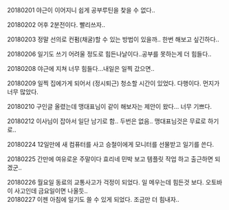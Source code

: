 20180201 야근이 이어지니 쉽게 공부루틴을 찾을 수 없다..   

20180202 어후 2분전이다. 빨리쓰자..

20180203 정말 선의로 컨펌(채굴)할 수 있는 방법이 있을까.. 한번 해보고 싶긴하다..

20180206 일기도 쓰기 어려울 정도로 힘든나날이다..공부를 못하는게 더 힘들다..  

20180208 야근에 지쳐 너무 힘들다...내일은 일찍 갔으면..  

20180209 일찍 집에가게 되어서 (정시퇴근) 청소할 시간이 있었다. 다행이다. 먼지가 너무 많았다.  

20180210 구인글 올렸는데 맹대표님이 같이 해보자는 제안이 왔다... 너무 기쁘다.  

20180212 이사님이 잡아서 일단 남기로 함.. 두번은 없음.. 맹대표님것은 무료로 하기로..  

20180224 12일만에 새 컴퓨터를 사고 승철이에게 모니터를 선물받고 일기를 쓴다.  

20180225 간만에 여유로운 주말이다 효리네 민박 보고 템플릿 작업 하고 출근하면 되겠군.. 

20180226 월요일 동료의 교통사고가 걱정이 되었다. 일 메우는데 힘든것 보다. 오토바이 사고인데 금요일이면 나올듯..  
20180227 이젠 아침에 일기도 쓸 수 있게 되었다. 조금만 더 힘내자..  
  
